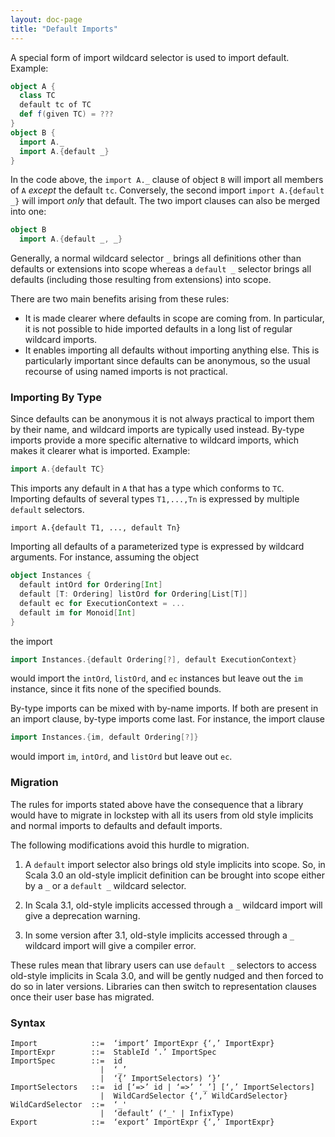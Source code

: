 ```yaml
---
layout: doc-page
title: "Default Imports"
---
```


A special form of import wildcard selector is used to import default. Example:
```scala
object A {
  class TC
  default tc of TC
  def f(given TC) = ???
}
object B {
  import A._
  import A.{default _}
}
```
In the code above, the `import A._` clause of object `B` will import all members
of `A` _except_ the default `tc`. Conversely, the second import `import A.{default _}`
will import _only_ that default. The two import clauses can also be merged into one:
```scala
object B
  import A.{default _, _}
```

Generally, a normal wildcard selector `_` brings all definitions other than defaults or extensions into scope
whereas a `default _` selector brings all defaults (including those resulting from extensions) into scope.

There are two main benefits arising from these rules:

 - It is made clearer where defaults in scope are coming from.
   In particular, it is not possible to hide imported defaults in a long list of regular wildcard imports.
 - It enables importing all defaults
   without importing anything else. This is particularly important since defaults
   can be anonymous, so the usual recourse of using named imports is not
   practical.

### Importing By Type

Since defaults can be anonymous it is not always practical to import them by their name, and wildcard imports are typically used instead. By-type imports provide a more specific alternative to wildcard imports, which makes it clearer what is imported. Example:

```scala
import A.{default TC}
```
This imports any default in `A` that has a type which conforms to `TC`. Importing defaults of several types `T1,...,Tn`
is expressed by multiple `default` selectors.
```
import A.{default T1, ..., default Tn}
```
Importing all defaults of a parameterized type is expressed by wildcard arguments.
For instance, assuming the object
```scala
object Instances {
  default intOrd for Ordering[Int]
  default [T: Ordering] listOrd for Ordering[List[T]]
  default ec for ExecutionContext = ...
  default im for Monoid[Int]
}
```
the import
```scala
import Instances.{default Ordering[?], default ExecutionContext}
```
would import the `intOrd`, `listOrd`, and `ec` instances but leave out the `im` instance, since it fits none of the specified bounds.

By-type imports can be mixed with by-name imports. If both are present in an import clause, by-type imports come last. For instance, the import clause
```scala
import Instances.{im, default Ordering[?]}
```
would import `im`, `intOrd`, and `listOrd` but leave out `ec`.

<!--
Bounded wildcard selectors also work for normal imports and exports. For instance, consider the following `enum` definition:
```scala
enum Color {
  case Red, Green, Blue, Magenta

  def isPrimary(c: Color): Boolean = ...
}
export Color.{_: Color}
```
The export clause makes all four `Color` values available as unqualified constants, but
leaves the `isPrimary` method alone.
-->

### Migration

The rules for imports stated above have the consequence that a library
would have to migrate in lockstep with all its users from old style implicits and
normal imports to defaults and default imports.

The following modifications avoid this hurdle to migration.

 1. A `default` import selector also brings old style implicits into scope. So, in Scala 3.0
    an old-style implicit definition can be brought into scope either by a `_` or a `default _` wildcard selector.

 2. In Scala 3.1, old-style implicits accessed through a `_` wildcard import will give a deprecation warning.

 3. In some version after 3.1, old-style implicits accessed through a `_` wildcard import will give a compiler error.

These rules mean that library users can use `default _` selectors to access old-style implicits in Scala 3.0,
and will be gently nudged and then forced to do so in later versions. Libraries can then switch to
representation clauses once their user base has migrated.

### Syntax

```
Import            ::=  ‘import’ ImportExpr {‘,’ ImportExpr}
ImportExpr        ::=  StableId ‘.’ ImportSpec
ImportSpec        ::=  id
                    |  ‘_’
                    |  ‘{’ ImportSelectors) ‘}’
ImportSelectors   ::=  id [‘=>’ id | ‘=>’ ‘_’] [‘,’ ImportSelectors]
                    |  WildCardSelector {‘,’ WildCardSelector}
WildCardSelector  ::=  ‘_'
                    |  ‘default’ (‘_' | InfixType)
Export            ::=  ‘export’ ImportExpr {‘,’ ImportExpr}
```